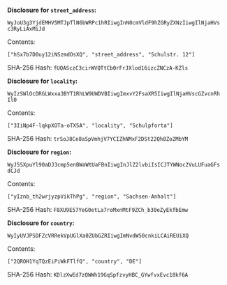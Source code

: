 __Disclosure for `street_address`:__

```
WyJoU3g3YjdEMHV5MTJpTlN6bWRPc1hRIiwgInN0cmVldF9hZGRyZXNzIiwgIlNjaHVs
c3RyLiAxMiJd
```

Contents:

```
["hSx7b7D0uy12iNSzmdOsXQ", "street_address", "Schulstr. 12"]
```

SHA-256 Hash: `fUQASczC3cirWVQTtCb0rFrJXlod16izcZNCzA-KZls`

__Disclosure for `locality`:__

```
WyIzSWlOcDRGLWxxa3BYT1RhLW9UWDVBIiwgImxvY2FsaXR5IiwgIlNjaHVscGZvcnRh
Il0
```

Contents:

```
["3IiNp4F-lqkpXOTa-oTX5A", "locality", "Schulpforta"]
```

SHA-256 Hash: `trSoJ8Ce8aSpVmhjV7YCIZhNMxF2DSt22Qh8Zo2MbYM`

__Disclosure for `region`:__

```
WyJ5SXpuYl90aDJ3cmp5enBWaWtUaFBnIiwgInJlZ2lvbiIsICJTYWNoc2VuLUFuaGFs
dCJd
```

Contents:

```
["yIznb_th2wrjyzpVikThPg", "region", "Sachsen-Anhalt"]
```

SHA-256 Hash: `F8XU9E57YeG0etLa7roMxnMtF9ZCh_b30eZyEkfbEmw`

__Disclosure for `country`:__

```
WyIyUVJPSDFZcVRRekVpUGlXa0ZUbGZRIiwgImNvdW50cnkiLCAiREUiXQ
```

Contents:

```
["2QROH1YqTQzEiPiWkFTlfQ", "country", "DE"]
```

SHA-256 Hash: `KDlzXwEd7zQWWh19GqSpfzvyHBC_GYwfvxEvc18kf6A`